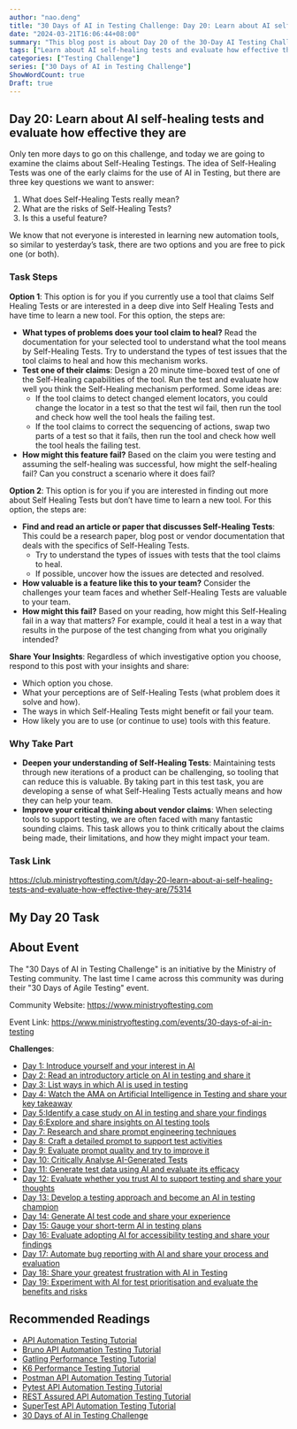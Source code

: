 ```yaml
---
author: "nao.deng"
title: "30 Days of AI in Testing Challenge: Day 20: Learn about AI self-healing tests and evaluate how effective they are"
date: "2024-03-21T16:06:44+08:00"
summary: "This blog post is about Day 20 of the 30-Day AI Testing Challenge,exploring the effectiveness of AI self-healing tests. The article may include the author's definition, purpose, and methods of AI self-healing testing, as well as an evaluation of its effectiveness and practical experience. By sharing explorations and evaluations of AI self-healing testing, readers will understand the author's views and insights on this emerging testing method, as well as its application effects in real testing environments. This series of activities hopes to provide testing professionals with an opportunity to understand and explore the potential and limitations of AI in self-healing testing, and to promote further research and application of AI testing in the industry."
tags: ["Learn about AI self-healing tests and evaluate how effective they are","prompt engineering","Prompt","AI"]
categories: ["Testing Challenge"]
series: ["30 Days of AI in Testing Challenge"]
ShowWordCount: true
Draft: true
---
```


## Day 20: Learn about AI self-healing tests and evaluate how effective they are

Only ten more days to go on this challenge, and today we are going to examine the claims about Self-Healing Testings. The idea of Self-Healing Tests was one of the early claims for the use of AI in Testing, but there are three key questions we want to answer:

1. What does Self-Healing Tests really mean?
2. What are the risks of Self-Healing Tests?
3. Is this a useful feature?

We know that not everyone is interested in learning new automation tools, so similar to yesterday’s task, there are two options and you are free to pick one (or both).

### Task Steps

**Option 1**: This option is for you if you currently use a tool that claims Self Healing Tests or are interested in a deep dive into Self Healing Tests and have time to learn a new tool. For this option, the steps are:

- **What types of problems does your tool claim to heal?** Read the documentation for your selected tool to understand what the tool means by Self-Healing Tests. Try to understand the types of test issues that the tool claims to heal and how this mechanism works.
- **Test one of their claims**: Design a 20 minute time-boxed test of one of the Self-Healing capabilities of the tool. Run the test and evaluate how well you think the Self-Healing mechanism performed. Some ideas are:
  - If the tool claims to detect changed element locators, you could change the locator in a test so that the test wil fail, then run the tool and check how well the tool heals the failing test.
  - If the tool claims to correct the sequencing of actions, swap two parts of a test so that it fails, then run the tool and check how well the tool heals the failing test.
- **How might this feature fail?** Based on the claim you were testing and assuming the self-healing was successful, how might the self-healing fail? Can you construct a scenario where it does fail?

**Option 2**: This option is for you if you are interested in finding out more about Self Healing Tests but don’t have time to learn a new tool. For this option, the steps are:

- **Find and read an article or paper that discusses Self-Healing Tests**: This could be a research paper, blog post or vendor documentation that deals with the specifics of Self-Healing Tests.
  - Try to understand the types of issues with tests that the tool claims to heal.
  - If possible, uncover how the issues are detected and resolved.
- **How valuable is a feature like this to your team?** Consider the challenges your team faces and whether Self-Healing Tests are valuable to your team.
- **How might this fail?** Based on your reading, how might this Self-Healing fail in a way that matters? For example, could it heal a test in a way that results in the purpose of the test changing from what you originally intended?

**Share Your Insights**: Regardless of which investigative option you choose, respond to this post with your insights and share:

- Which option you chose.
- What your perceptions are of Self-Healing Tests (what problem does it solve and how).
- The ways in which Self-Healing Tests might benefit or fail your team.
- How likely you are to use (or continue to use) tools with this feature.

### Why Take Part

- **Deepen your understanding of Self-Healing Tests**: Maintaining tests through new iterations of a product can be challenging, so tooling that can reduce this is valuable. By taking part in this test task, you are developing a sense of what Self-Healing Tests actually means and how they can help your team.
- **Improve your critical thinking about vendor claims**: When selecting tools to support testing, we are often faced with many fantastic sounding claims. This task allows you to think critically about the claims being made, their limitations, and how they might impact your team.

### Task Link

<https://club.ministryoftesting.com/t/day-20-learn-about-ai-self-healing-tests-and-evaluate-how-effective-they-are/75314>

## My Day 20 Task

## About Event

The "30 Days of AI in Testing Challenge" is an initiative by the Ministry of Testing community. The last time I came across this community was during their "30 Days of Agile Testing" event.

Community Website: <https://www.ministryoftesting.com>

Event Link: <https://www.ministryoftesting.com/events/30-days-of-ai-in-testing>

**Challenges**:

- [Day 1: Introduce yourself and your interest in AI](https://naodeng.com.cn/posts/event/30-days-of-ai-in-testing-day-1-introduce-yourself-and-your-interest-in-ai/)
- [Day 2: Read an introductory article on AI in testing and share it](https://naodeng.com.cn/posts/event/30-days-of-ai-in-testing-day-2-read-an-introductory-article-on-ai-in-testing-and-share-it/)
- [Day 3: List ways in which AI is used in testing](https://naodeng.com.cn/posts/event/30-days-of-ai-in-testing-day-3-list-ways-in-which-ai-is-used-in-testing/)
- [Day 4: Watch the AMA on Artificial Intelligence in Testing and share your key takeaway](https://naodeng.com.cn/posts/event/30-days-of-ai-in-testing-day-4-watch-the-ama-on-artificial-intelligence-in-testing-and-share-your-key-takeaway/)
- [Day 5:Identify a case study on AI in testing and share your findings](https://naodeng.com.cn/posts/event/30-days-of-ai-in-testing-day-5-identify-a-case-study-on-ai-in-testing-and-share-your-findings/)
- [Day 6:Explore and share insights on AI testing tools](https://naodeng.com.cn/posts/event/30-days-of-ai-in-testing-day-6-explore-and-share-insights-on-ai-testing-tools/)
- [Day 7: Research and share prompt engineering techniques](https://naodeng.com.cn/posts/event/30-days-of-ai-in-testing-day-7-research-and-share-prompt-engineering-techniques/)
- [Day 8: Craft a detailed prompt to support test activities](https://naodeng.com.cn/posts/event/30-days-of-ai-in-testing-day-8-craft-a-detailed-prompt-to-support-test-activities/)
- [Day 9: Evaluate prompt quality and try to improve it](https://naodeng.com.cn/posts/event/30-days-of-ai-in-testing-day-9-evaluate-prompt-quality-and-try-to-improve-it/)
- [Day 10: Critically Analyse AI-Generated Tests](https://naodeng.com.cn/posts/event/30-days-of-ai-in-testing-day-10-critically-analyse-ai-generated-tests/)
- [Day 11: Generate test data using AI and evaluate its efficacy](https://naodeng.com.cn/posts/event/30-days-of-ai-in-testing-day-11-generate-test-data-using-ai-and-evaluate-its-efficacy/)
- [Day 12: Evaluate whether you trust AI to support testing and share your thoughts](https://naodeng.com.cn/posts/event/30-days-of-ai-in-testing-day-12-evaluate-whether-you-trust-ai-to-support-testing-and-share-your-thoughts/)
- [Day 13: Develop a testing approach and become an AI in testing champion](https://naodeng.com.cn/posts/event/30-days-of-ai-in-testing-day-13-develop-a-testing-approach-and-become-an-ai-in-testing-champion/)
- [Day 14: Generate AI test code and share your experience](https://naodeng.com.cn/posts/event/30-days-of-ai-in-testing-day-14-generate-ai-test-code-and-share-your-experience/)
- [Day 15: Gauge your short-term AI in testing plans](https://naodeng.com.cn/posts/event/30-days-of-ai-in-testing-day-15-gauge-your-short-term-ai-in-testing-plans/)
- [Day 16: Evaluate adopting AI for accessibility testing and share your findings](https://naodeng.com.cn/posts/event/30-days-of-ai-in-testing-day-16-evaluate-adopting-ai-for-accessibility-testing-and-share-your-findings/)
- [Day 17: Automate bug reporting with AI and share your process and evaluation](https://naodeng.com.cn/posts/event/30-days-of-ai-in-testing-day-17-automate-bug-reporting-with-ai-and-share-your-process-and-evaluation/)
- [Day 18: Share your greatest frustration with AI in Testing](https://naodeng.com.cn/posts/event/30-days-of-ai-in-testing-day-18-share-your-greatest-frustration-with-ai-in-testing/)
- [Day 19: Experiment with AI for test prioritisation and evaluate the benefits and risks](https://naodeng.com.cn/posts/event/30-days-of-ai-in-testing-day-19-experiment-with-ai-for-test-prioritisation-and-evaluate-the-benefits-and-risks/)

## Recommended Readings

- [API Automation Testing Tutorial](https://naodeng.com.cn/series/api-automation-testing-tutorial/)
- [Bruno API Automation Testing Tutorial](https://naodeng.com.cn/series/bruno-api-automation-testing-tutorial/)
- [Gatling Performance Testing Tutorial](https://naodeng.com.cn/series/gatling-performance-testing-tutorial/)
- [K6 Performance Testing Tutorial](https://naodeng.com.cn/series/k6-performance-testing-tutorial/)
- [Postman API Automation Testing Tutorial](https://naodeng.com.cn/series/postman-api-automation-testing-tutorial/)
- [Pytest API Automation Testing Tutorial](https://naodeng.com.cn/series/pytest-api-automation-testing-tutorial/)
- [REST Assured API Automation Testing Tutorial](https://naodeng.com.cn/series/rest-assured-api-automation-testing-tutorial/)
- [SuperTest API Automation Testing Tutorial](https://naodeng.com.cn/series/supertest-api-automation-testing-tutorial/)
- [30 Days of AI in Testing Challenge](https://naodeng.com.cn/series/30-days-of-ai-in-testing-challenge/)

